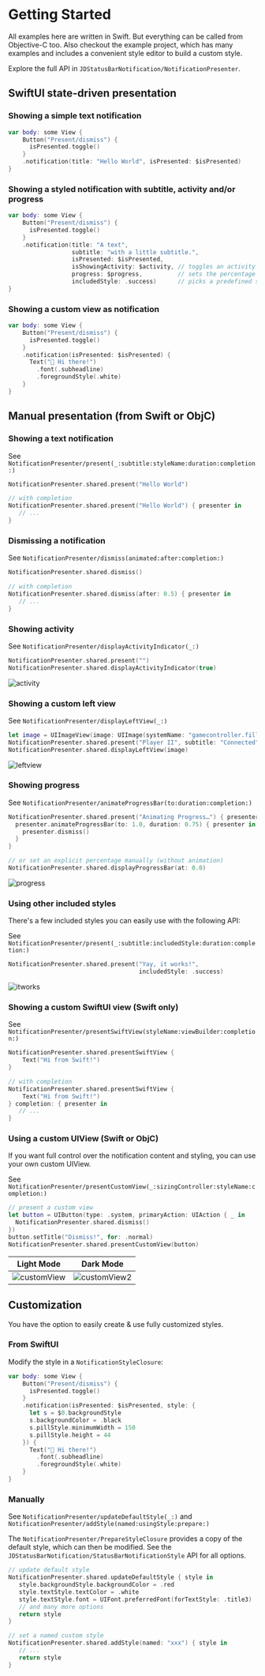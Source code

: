 # Getting Started

All examples here are written in Swift. But everything can be called from Objective-C too. Also checkout the example project, which has many examples and includes a convenient style editor to build a custom style.

Explore the full API in ``JDStatusBarNotification/NotificationPresenter``.

## SwiftUI state-driven presentation

### Showing a simple text notification

```swift
var body: some View {
    Button("Present/dismiss") {
      isPresented.toggle()
    }
    .notification(title: "Hello World", isPresented: $isPresented)
}
```

### Showing a styled notification with subtitle, activity and/or progress

```swift
var body: some View {
    Button("Present/dismiss") {
      isPresented.toggle()
    }
    .notification(title: "A text",
                  subtitle: "with a little subtitle.",
                  isPresented: $isPresented,
                  isShowingActivity: $activity, // toggles an activity indicator on/off
                  progress: $progress,          // sets the percentage of a progress bar
                  includedStyle: .success)      // picks a predefined style
}
```


### Showing a custom view as notification

```swift
var body: some View {
    Button("Present/dismiss") {
      isPresented.toggle()
    }
    .notification(isPresented: $isPresented) {
      Text("👋 Hi there!")
        .font(.subheadline)
        .foregroundStyle(.white)
    }
}
```

## Manual presentation (from Swift or ObjC)

### Showing a text notification

See ``NotificationPresenter/present(_:subtitle:styleName:duration:completion:)``

```swift
NotificationPresenter.shared.present("Hello World")

// with completion
NotificationPresenter.shared.present("Hello World") { presenter in
   // ...
}
```

### Dismissing a notification

See ``NotificationPresenter/dismiss(animated:after:completion:)``

```swift
NotificationPresenter.shared.dismiss()

// with completion
NotificationPresenter.shared.dismiss(after: 0.5) { presenter in
   // ...
}
```

### Showing activity

See ``NotificationPresenter/displayActivityIndicator(_:)``

```swift
NotificationPresenter.shared.present("")
NotificationPresenter.shared.displayActivityIndicator(true)
```

![activity](https://user-images.githubusercontent.com/807039/175884729-c6255d41-4728-4bcb-bf72-fb12db01b5d5.gif)
    
### Showing a custom left view

See ``NotificationPresenter/displayLeftView(_:)``

```swift
let image = UIImageView(image: UIImage(systemName: "gamecontroller.fill"))
NotificationPresenter.shared.present("Player II", subtitle: "Connected")
NotificationPresenter.shared.displayLeftView(image)
```

![leftview](https://user-images.githubusercontent.com/807039/175884751-c93ffd31-a436-43d2-9eed-82d7cb23d8f6.gif)

### Showing progress

See ``NotificationPresenter/animateProgressBar(to:duration:completion:)``

```swift
NotificationPresenter.shared.present("Animating Progress…") { presenter in
  presenter.animateProgressBar(to: 1.0, duration: 0.75) { presenter in
    presenter.dismiss()
  }
}

// or set an explicit percentage manually (without animation)
NotificationPresenter.shared.displayProgressBar(at: 0.0)
```

![progress](https://user-images.githubusercontent.com/807039/175886588-e1aba466-85fa-4e32-951a-cd368c7d553d.gif)

### Using other included styles

There's a few included styles you can easily use with the following API:

See ``NotificationPresenter/present(_:subtitle:includedStyle:duration:completion:)``

```swift
NotificationPresenter.shared.present("Yay, it works!",
                                     includedStyle: .success)
```

![itworks](https://user-images.githubusercontent.com/807039/175888059-3beeb659-b561-4e7c-9c66-6fbc683ae152.jpg)

### Showing a custom SwiftUI view (Swift only)

See ``NotificationPresenter/presentSwiftView(styleName:viewBuilder:completion:)``

```swift
NotificationPresenter.shared.presentSwiftView {
    Text("Hi from Swift!")
}

// with completion
NotificationPresenter.shared.presentSwiftView {
    Text("Hi from Swift!")
} completion: { presenter in
   // ...
}
```

### Using a custom UIView (Swift or ObjC)

If you want full control over the notification content and styling, you can use your own custom UIView.

See ``NotificationPresenter/presentCustomView(_:sizingController:styleName:completion:)``

```swift
// present a custom view
let button = UIButton(type: .system, primaryAction: UIAction { _ in
  NotificationPresenter.shared.dismiss()
})
button.setTitle("Dismiss!", for: .normal)
NotificationPresenter.shared.presentCustomView(button)
```

| Light Mode  | Dark Mode |
| --- | --- |
| ![customView](https://user-images.githubusercontent.com/807039/173234544-7a75edbe-00b1-437b-8651-2e63a1ba63c8.gif) | ![customView2](https://user-images.githubusercontent.com/807039/173234636-b3745101-0723-4342-9a3a-32a868ea820e.gif) |

## Customization

You have the option to easily create & use fully customized styles.

### From SwiftUI

Modify the style in a `NotificationStyleClosure`:

```swift
var body: some View {
    Button("Present/dismiss") {
      isPresented.toggle()
    }
    .notification(isPresented: $isPresented, style: {
      let s = $0.backgroundStyle
      s.backgroundColor = .black
      s.pillStyle.minimumWidth = 150
      s.pillStyle.height = 44
    }) {
      Text("👋 Hi there!")
        .font(.subheadline)
        .foregroundStyle(.white)
    }
}
```

### Manually

See ``NotificationPresenter/updateDefaultStyle(_:)`` and ``NotificationPresenter/addStyle(named:usingStyle:prepare:)``

The ``NotificationPresenter/PrepareStyleClosure`` provides a copy of the default style, which can then be modified. See the ``JDStatusBarNotification/StatusBarNotificationStyle`` API for all options.

```swift
// update default style
NotificationPresenter.shared.updateDefaultStyle { style in
   style.backgroundStyle.backgroundColor = .red
   style.textStyle.textColor = .white
   style.textStyle.font = UIFont.preferredFont(forTextStyle: .title3)
   // and many more options
   return style
}

// set a named custom style
NotificationPresenter.shared.addStyle(named: "xxx") { style in
   // ...
   return style
}
```

